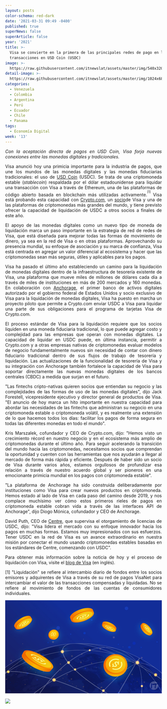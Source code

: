 ```yaml
---
layout: posts
color-schema: red-dark
date: '2021-03-31 09:49 -0400'
published: true
superNews: false
superArticle: false
year: '2021'
title: >-
  Visa se convierte en la primera de las principales redes de pago en liquidar
  transacciones en USD Coin (USDC)
image: >-
  https://raw.githubusercontent.com/itnewslat/assets/master/img/540x320/Criptocoins-p.jpg
detail-image: >-
  https://raw.githubusercontent.com/itnewslat/assets/master/img/1024x680/Criptocoins-g.jpg
categories:
  - Venezuela
  - Colombia
  - Argentina
  - Perú
  - Ecuador
  - Chile
  - Panama
tags:
  - Economía Digital
week: '13'
---
```

<p style="text-align: justify;"><em>Con la aceptación directa de pagos en USD Coin, Visa forja nuevas conexiones entre las monedas digitales y tradicionales.</em></p>
<p style="text-align: justify;">Visa anunció hoy una primicia importante para la industria de pagos, que une los mundos de las monedas digitales y las monedas fiduciarias tradicionales: el uso de <a href="https://www.centre.io/usdc">USD Coin</a> (USDC). Se trata de una criptomoneda estable (<em>stablecoin</em>) respaldada por el dólar estadounidense para liquidar una transacción con Visa a través de Ethereum, una de las plataformas de código abierto basada en blockchain más utilizadas activamente.<sup><sup>[1]</sup></sup> Visa está probando esta capacidad con <a href="https://crypto.com/cards">Crypto.com</a>, un <a href="https://blog.crypto.com/crypto-com-announces-global-alliance-partnership-and-principal-membership-with-visa/">socio</a>de Visa y una de las plataformas de criptomonedas más grandes del mundo, y tiene previsto ofrecer la capacidad de liquidación de USDC a otros socios a finales de este año.</p>
<p style="text-align: justify;">El apoyo de las monedas digitales como un nuevo tipo de moneda de liquidación marca un paso importante en la estrategia de red de redes de Visa, que está diseñada para mejorar todas las formas de movimiento de dinero, ya sea en la red de Visa o en otras plataformas. Aprovechando su presencia mundial, su enfoque de asociación y su marca de confianza, Visa está centrada en agregar un valor diferencial al ecosistema y hacer que las criptomonedas sean más seguras, útiles y aplicables para los pagos.</p>
<p style="text-align: justify;">Visa ha pasado el último año estableciendo un camino para la liquidación de monedas digitales dentro de la infraestructura de tesorería existente de Visa, una plataforma que mueve miles de millones de dólares cada día a través de miles de instituciones en más de 200 mercados y 160 monedas. En colaboración con <a href="https://anchorage.com/">Anchorage</a>, el primer banco de activos digitales autorizado por el gobierno federal de Estados Unidos y socio exclusivo de Visa para la liquidación de monedas digitales, Visa ha puesto en marcha un proyecto piloto que permite a Crypto.com enviar USDC a Visa para liquidar una parte de sus obligaciones para el programa de tarjetas Visa de Crypto.com.</p>
<p style="text-align: justify;">El proceso estándar de Visa para la liquidación requiere que los socios liquiden en una moneda fiduciaria tradicional, lo que puede agregar costo y complejidad para las empresas que operan con monedas digitales. La capacidad de liquidar en USDC puede, en última instancia, permitir a Crypto.com y a otras empresas nativas de criptomonedas evaluar modelos de negocio fundamentalmente nuevos sin necesidad de contar con dinero fiduciario tradicional dentro de sus flujos de trabajo de tesorería y liquidación. Las actualizaciones de la funcionalidad de tesorería de Visa y su integración con Anchorage también fortalece la capacidad de Visa para soportar directamente las nuevas monedas digitales de los bancos centrales (CBDC) a medida que surjan en el futuro.</p>
<p style="text-align: justify;">"Las fintechs cripto-nativas quieren socios que entiendan su negocio y las complejidades de las formas de uso de las monedas digitales", dijo Jack Forestell, vicepresidente ejecutivo y director general de productos de Visa. "El anuncio de hoy marca un hito importante en nuestra capacidad para abordar las necesidades de las fintechs que administran su negocio en una criptomoneda estable o criptomoneda volátil, y es realmente una extensión de lo que hacemos todos los días: facilitar los pagos de forma segura en todas las diferentes monedas en todo el mundo".</p>
<p style="text-align: justify;">Kris Marszalek, cofundador y CEO de Crypto.com, dijo: "Hemos visto un crecimiento récord en nuestro negocio y en el ecosistema más amplio de criptomonedas durante el último año. Para seguir acelerando la transición del mundo hacia las criptomonedas, necesitamos socios que comprendan la oportunidad y cuenten con las herramientas que nos ayudarán a llegar al mercado de forma más rápida y eficiente. Después de haber sido un socio de Visa durante varios años, estamos orgullosos de profundizar esa relación a través de nuestro acuerdo global y ser pioneros en una emocionante primicia mundial en los pagos con criptomoneda estable".</p>
<p style="text-align: justify;">"La plataforma de Anchorage ha sido construida deliberadamente por instituciones como Visa para crear nuevos productos en criptomoneda. Hemos estado al lado de Visa en cada paso del camino desde 2019, y nos complace muchísimo ver cómo estos primeros rieles de pagos en criptomoneda estable cobran vida a través de las interfaces API de Anchorage", dijo Diogo Mónica, cofundador y CEO de Anchorage.</p>
<p style="text-align: justify;">David Puth, CEO de <a href="https://www.centre.io/usdc">Centre</a>, que supervisa el otorgamiento de licencias de USDC, dijo: "Visa lidera el mercado con su enfoque innovador hacia los pagos en muchas formas. Estamos muy impresionados con sus esfuerzos. Tener USDC en la red de Visa es un avance extraordinario en nuestra misión por conectar el mundo usando criptomonedas estables basadas en los estándares de Centre, comenzando con USDC".</p>
<p style="text-align: justify;">Para obtener más información sobre la noticia de hoy y el proceso de liquidación con Visa, visite el <a href="https://usa.visa.com/visa-everywhere/blog/bdp/2021/03/26/digital-currency-comes-1616782388876.html">blog de Visa</a> (en inglés).</p>
<p style="text-align: justify;">[1] "Liquidación" se refiere al intercambio diario de fondos entre los socios emisores y adquirentes de Visa a través de su red de pagos VisaNet para intercambiar el valor de las transacciones compensadas y liquidadas. No se refiere al movimiento de fondos de las cuentas de consumidores individuales.</p>

![](https://raw.githubusercontent.com/itnewslat/assets/master/img/540x320/Criptocoins-p.jpg)

<img src="https://tracker.metricool.com/c3po.jpg?hash=56f88a41e39ab42c063cc51676587a04"/>
